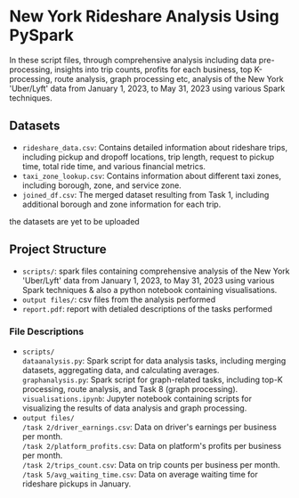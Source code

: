# New York Rideshare Analysis Using PySpark
In these script files, through comprehensive analysis including data pre-processing, insights into trip counts, profits for each business, top K-processing, route analysis, graph processing etc, analysis of the New York 'Uber/Lyft' data from January 1, 2023, to May 31, 2023 using various Spark techniques.

## Datasets
- `rideshare_data.csv`: Contains detailed information about rideshare trips, including pickup and dropoff locations, trip length, request to pickup time, total ride time, and various financial metrics.
- `taxi_zone_lookup.csv`: Contains information about different taxi zones, including borough, zone, and service zone.
- `joined_df.csv`: The merged dataset resulting from Task 1, including additional borough and zone information for each trip.

the datasets are yet to be uploaded

## Project Structure 
- `scripts/`: spark files containing comprehensive analysis of the New York 'Uber/Lyft' data from January 1, 2023, to May 31, 2023 using various Spark techniques & also a python notebook containing visualisations. 
- `output files/`: csv files from the analysis performed
- `report.pdf`: report with detialed descriptions of the tasks performed

### File Descriptions 
- `scripts/`<br>
`dataanalysis.py`: Spark script for data analysis tasks, including merging datasets, aggregating data, and calculating averages.<br>
`graphanalysis.py`: Spark script for graph-related tasks, including top-K processing, route analysis, and Task 8 (graph processing).<br>
`visualisations.ipynb`: Jupyter notebook containing scripts for visualizing the results of data analysis and graph processing.<br>
- `output files/`<br>
`/task 2/driver_earnings.csv`: Data on driver's earnings per business per month. <br>
`/task 2/platform_profits.csv`: Data on platform's profits per business per month.<br>
`/task 2/trips_count.csv`: Data on trip counts per business per month.<br>
`/task 5/avg_waiting_time.csv`: Data on average waiting time for rideshare pickups in January.
